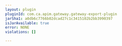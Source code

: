 ```yaml
---
layout: plugin
pluginId: com.ca.apim.gateway.gateway-export-plugin
jarSha1: a0db6c7766b02dcad27c1c3415102b2bb3990397
isJarAvailable: true
error: NONE
violations: []

---
```

